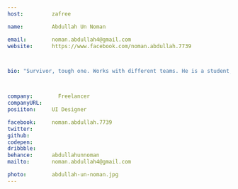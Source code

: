 ```yaml
---
host:         zafree

name:         Abdullah Un Noman

email:        noman.abdullah4@gmail.com
website:      https://www.facebook.com/noman.abdullah.7739



bio: "Survivor, tough one. Works with different teams. He is a student, but already saved lots of money by doing some freelancing works. Now he wants to learn how front-end developers run their shits."



company:     	Freelancer
companyURL:   
posiiton:     UI Designer

facebook:     noman.abdullah.7739
twitter:  
github:   
codepen:
dribbble:
behance:      abdullahunnoman
mailto:       noman.abdullah4@gmail.com

photo:        abdullah-un-noman.jpg
---
```

